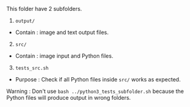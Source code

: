 This folder have 2 subfolders.
1.  `output/`
-   Contain : image and text output files.
2.  `src/`
-   Contain : image input and Python files.
3.  `tests_src.sh`
-   Purpose : Check if all Python files inside `src/` works as expected.

Warning : Don't use `bash ../python3_tests_subfolder.sh` because the Python files will produce output in wrong folders.
